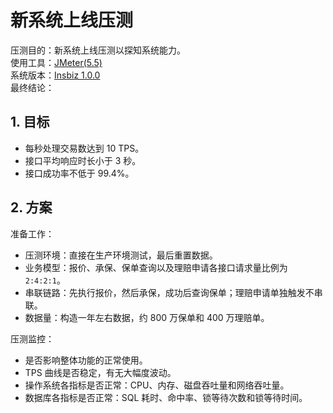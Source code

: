 # 新系统上线压测<!-- omit in toc -->

压测目的：新系统上线压测以探知系统能力。  
使用工具：[JMeter(5.5)](https://github.com/itabbot/learn/blob/main/性能测试/1.测试工具/1.1.JMeter.md)  
系统版本：[Insbiz 1.0.0](../../../releases/v1.0.0)  
最终结论：

## 1. 目标

- 每秒处理交易数达到 10 TPS。
- 接口平均响应时长小于 3 秒。
- 接口成功率不低于 99.4%。

## 2. 方案

准备工作：

- 压测环境：直接在生产环境测试，最后重置数据。
- 业务模型：报价、承保、保单查询以及理赔申请各接口请求量比例为 `2:4:2:1`。
- 串联链路：先执行报价，然后承保，成功后查询保单；理赔申请单独触发不串联。
- 数据量：构造一年左右数据，约 800 万保单和 400 万理赔单。

压测监控：

- 是否影响整体功能的正常使用。
- TPS 曲线是否稳定，有无大幅度波动。
- 操作系统各指标是否正常：CPU、内存、磁盘吞吐量和网络吞吐量。
- 数据库各指标是否正常：SQL 耗时、命中率、锁等待次数和锁等待时间。
